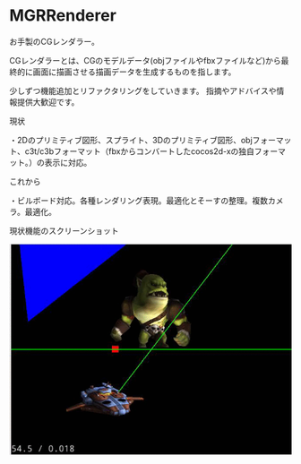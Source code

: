 # MGRRenderer

お手製のCGレンダラー。

CGレンダラーとは、CGのモデルデータ(objファイルやfbxファイルなど)から最終的に画面に描画させる描画データを生成するものを指します。

少しずつ機能追加とリファクタリングをしていきます。
指摘やアドバイスや情報提供大歓迎です。

現状

・2Dのプリミティブ図形、スプライト、3Dのプリミティブ図形、objフォーマット、c3t/c3bフォーマット（fbxからコンバートしたcocos2d-xの独自フォーマット。）の表示に対応。

これから

・ビルボード対応。各種レンダリング表現。最適化とそーすの整理。複数カメラ。最適化。

現状機能のスクリーンショット

 ![スクリーンショット](directional_light.gif "スクリーンショット")
